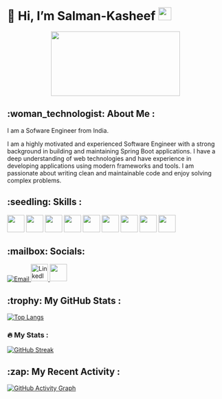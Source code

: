<h1>
  👋 Hi, I’m  Salman-Kasheef
  <img src="https://media.giphy.com/media/hvRJCLFzcasrR4ia7z/giphy.gif" width="30px"/>
</h1>
<div align="center">
  <img src="https://media.giphy.com/media/dWesBcTLavkZuG35MI/giphy.gif" width="300" height="150"/>
</div>

<h2>
  :woman_technologist: About Me :
</h2>

I am a Sofware Engineer from India.

<p>
  I am a highly motivated and experienced Software Engineer with a strong background in building and maintaining Spring Boot applications. I have a deep understanding of web technologies and have experience in developing applications using modern frameworks and tools. I am passionate about writing clean and maintainable code and enjoy solving complex problems.
</p>

<h2>:seedling: Skills :</h2>

<p align="left">
  <img src="https://cdn.jsdelivr.net/gh/devicons/devicon@latest/icons/java/java-original-wordmark.svg" width="40" height="40" />
  <img src="https://cdn.jsdelivr.net/gh/devicons/devicon@latest/icons/mysql/mysql-original-wordmark.svg" width="40" height="40" />
  <img src="https://cdn.jsdelivr.net/gh/devicons/devicon@latest/icons/spring/spring-original-wordmark.svg" width="40" height="40" />
  <img src="https://cdn.jsdelivr.net/gh/devicons/devicon@latest/icons/docker/docker-original-wordmark.svg" width="40" height="40" />
  <img src="https://cdn.jsdelivr.net/gh/devicons/devicon@latest/icons/html5/html5-original-wordmark.svg" width="40" height="40" />
  <img src="https://cdn.jsdelivr.net/gh/devicons/devicon@latest/icons/css3/css3-original-wordmark.svg" width="40" height="40" />
  <img src="https://cdn.jsdelivr.net/gh/devicons/devicon@latest/icons/javascript/javascript-original.svg" width="40" height="40" />
  <img src="https://cdn.jsdelivr.net/gh/devicons/devicon@latest/icons/amazonwebservices/amazonwebservices-original-wordmark.svg" width="40" height="40" />
  <img src="https://cdn.jsdelivr.net/gh/devicons/devicon@latest/icons/github/github-original.svg" width="40" height="40" />
</p>

<h2>:mailbox: Socials:</h2>

<p align="left">
  <a href="mailto:salmankashif475@gmail.com">
    <img src="https://img.shields.io/badge/-Email-D14836?style=flat&logo=gmail&logoColor=white" alt="Email"/>
  </a>
  <a href="https://www.linkedin.com/in/salman-kasheef/">
    <img src="https://cdn.jsdelivr.net/gh/devicons/devicon@latest/icons/linkedin/linkedin-original.svg" width="40" height="40" alt="LinkedIn />
  </a>
  <a href="https://twitter.com/SalmanKasheef">
   <img src="https://cdn.jsdelivr.net/gh/devicons/devicon@latest/icons/twitter/twitter-original.svg"  width="40" height="40"/>        
  </a>
</p>
<h2>
  :trophy: My GitHub Stats :
</h2>

[![Top Langs](https://github-readme-stats.vercel.app/api/top-langs/?username=Salman-Kasheef&layout=compact&theme=vision-friendly-dark)](https://github.com/anuraghazra/github-readme-stats)


### :fire: My Stats :

[![GitHub Streak](https://github-readme-streak-stats.herokuapp.com/?user=Salman-Kasheef&theme=dark)](https://git.io/streak-stats)
<h2>
  :zap: My Recent Activity :
</h2>

[![GitHub Activity Graph](https://github-readme-activity-graph.vercel.app/graph?username=Salman-Kasheef&theme=github-compact)](https://github.com/ashutosh00710/github-readme-activity-graph)
